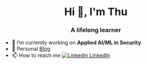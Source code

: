 <h1 align="center">Hi 👋, I'm Thu</h1>
<h3 align="center">A lifelong learner</h3>

- 🔭 I’m currently working on **Applied AI/ML in Security**
- 📝 Personal [Blog](https://tointech.github.io/) 
- 📫 How to reach me [![Linkedin](https://i.stack.imgur.com/gVE0j.png) LinkedIn](https://www.linkedin.com/in/leanhthunk)
